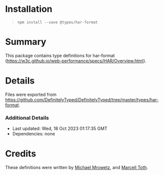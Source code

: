 # Installation
> `npm install --save @types/har-format`

# Summary
This package contains type definitions for har-format (https://w3c.github.io/web-performance/specs/HAR/Overview.html).

# Details
Files were exported from https://github.com/DefinitelyTyped/DefinitelyTyped/tree/master/types/har-format.

### Additional Details
 * Last updated: Wed, 18 Oct 2023 01:17:35 GMT
 * Dependencies: none

# Credits
These definitions were written by [Michael Mrowetz](https://github.com/micmro), and [Marcell Toth](https://github.com/marcelltoth).
